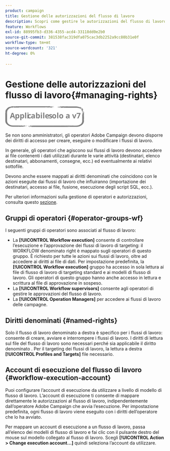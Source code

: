 ```yaml
---
product: campaign
title: Gestione delle autorizzazioni del flusso di lavoro
description: Scopri come gestire le autorizzazioni del flusso di lavoro
feature: Workflows
exl-id: 88995fb3-d336-4355-acd4-33118dd0e2b0
source-git-commit: 381538fac319dfa075cac3db2252a9cc80b31e0f
workflow-type: tm+mt
source-wordcount: '321'
ht-degree: 0%

---
```


# Gestione delle autorizzazioni del flusso di lavoro{#managing-rights}

![](../../assets/v7-only.svg)

Se non sono amministratori, gli operatori Adobe Campaign devono disporre dei diritti di accesso per creare, eseguire o modificare i flussi di lavoro.

In generale, gli operatori che agiscono sui flussi di lavoro devono accedere ai file contenenti i dati utilizzati durante le varie attività (destinatari, elenco destinatari, abbonamenti, consegne, ecc.) ed eventualmente ai relativi sottofile.

Devono anche essere mappati ai diritti denominati che coincidono con le azioni eseguite dai flussi di lavoro che influiranno (importazione dei destinatari, accesso ai file, fusione, esecuzione degli script SQL, ecc.).

Per ulteriori informazioni sulla gestione di operatori e autorizzazioni, consulta questo [sezione](../../platform/using/access-management.md).

## Gruppi di operatori {#operator-groups-wf}

I seguenti gruppi di operatori sono associati al flusso di lavoro:

* La **[!UICONTROL Workflow execution]** consente di controllare l’esecuzione e l’approvazione dei flussi di lavoro di targeting: il WORKFLOW denominato right è mappato sugli operatori di questo gruppo. È richiesto per tutte le azioni sui flussi di lavoro, oltre ad accedere ai diritti ai file di dati. Per impostazione predefinita, la **[!UICONTROL Workflow execution]** gruppo ha accesso in sola lettura ai file di flusso di lavoro di targeting standard e ai modelli di flusso di lavoro. Gli operatori di questo gruppo hanno anche accesso in lettura e scrittura al file di approvazione in sospeso.
* La **[!UICONTROL Workflow supervisors]** consente agli operatori di gestire le approvazioni del flusso di lavoro.
* La **[!UICONTROL Operation Managers]** per accedere ai flussi di lavoro delle campagne.

## Diritti denominati {#named-rights}

Solo il flusso di lavoro denominato a destra è specifico per i flussi di lavoro: consente di creare, avviare e interrompere i flussi di lavoro. I diritti di lettura sul file del flusso di lavoro sono necessari perché sia applicabile il diritto denominato . Per il targeting dei flussi di lavoro, la lettura a destra **[!UICONTROL Profiles and Targets]** file necessario.

## Account di esecuzione del flusso di lavoro {#workflow-execution-account}

Puoi configurare l’account di esecuzione da utilizzare a livello di modello di flusso di lavoro. L’account di esecuzione ti consente di mappare direttamente le autorizzazioni al flusso di lavoro, indipendentemente dall’operatore Adobe Campaign che avvia l’esecuzione. Per impostazione predefinita, ogni flusso di lavoro viene eseguito con i diritti dell’operatore che lo ha avviato.

Per mappare un account di esecuzione a un flusso di lavoro, passa all’elenco dei modelli di flusso di lavoro e fai clic con il pulsante destro del mouse sul modello collegato al flusso di lavoro. Scegli **[!UICONTROL Action > Change execution account...]** quindi seleziona l’account da utilizzare.
